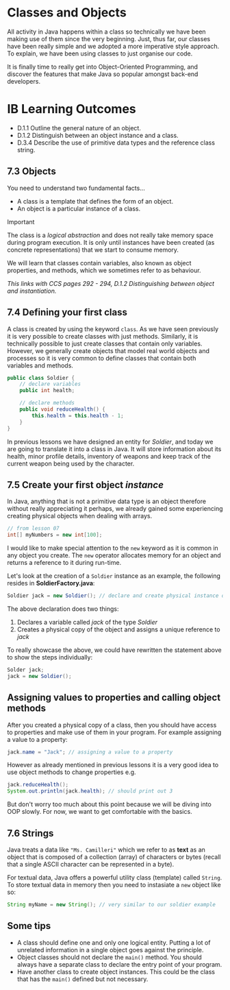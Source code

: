 # Classes and Objects

All activity in Java happens within a class so technically we have been making use of them since the very beginning. Just, thus far, our classes have been really simple and we adopted a more imperative style approach. To explain, we have been using classes to just organise our code.

It is finally time to really get into Object-Oriented Programming, and discover the features that make Java so popular amongst back-end developers. 

# IB Learning Outcomes

- D.1.1 Outline the general nature of an object.
- D.1.2 Distinguish between an object instance and a class.
- D.3.4 Describe the use of primitive data types and the reference class string.

## 7.3 Objects

You need to understand two fundamental facts...

- A class is a template that defines the form of an object.
- An object is a particular instance of a class.

>[!IMPORTANT]
>The class is a *logical abstraction* and does not really take memory space during program execution. It is only until instances have been created (as concrete representations) that we start to consume memory. 

We will learn that classes contain variables, also known as object properties, and methods, which we sometimes refer to as behaviour. 

*This links with CCS pages 292 - 294, D.1.2 Distinguishing between object and instantiation.*

## 7.4 Defining your first class

A class is created by using the keyword `class`. As we have seen previously it is very possible to create classes with just methods. Similarly, it is technically possible to just create classes that contain only variables. However, we generally create objects that model real world objects and processes so it is very common to define classes that contain both variables and methods.

```java
public class Soldier {
    // declare variables
    public int health;

    // declare methods
    public void reduceHealth() {
        this.health = this.health - 1;
    }
}
```

In previous lessons we have designed an entity for *Soldier*, and today we are going to translate it into a class in Java. It will store information about its health, minor profile details, inventory of weapons and keep track of the current weapon being used by the character.

## 7.5 Create your first object *instance*

In Java, anything that is not a primitive data type is an object therefore without really appreciating it perhaps, we already gained some experiencing creating physical objects when dealing with arrays.

```java
// from lesson 07
int[] myNumbers = new int[100];
```

I would like to make special attention to the `new` keyword as it is common in any object you create. The `new` operator allocates memory for an object and returns a reference to it during run-time.

Let's look at the creation of a `Soldier` instance as an example, the following resides in <b>SoldierFactory.java</b>:

```java
Soldier jack = new Soldier(); // declare and create physical instance of Soldier
```

The above declaration does two things:
1. Declares a variable called *jack* of the type *Soldier*
2. Creates a physical copy of the object and assigns a unique reference to *jack*

To really showcase the above, we could have rewritten the statement above to show the steps individually:

```java
Solder jack;
jack = new Soldier();
```
## Assigning values to properties and calling object methods

After you created a physical copy of a class, then you should have access to properties and make use of them in your program. For example assigning a value to a property:

```java
jack.name = "Jack"; // assigning a value to a property
```

However as already mentioned in previous lessons it is a very good idea to use object methods to change properties e.g.

```java
jack.reduceHealth();
System.out.println(jack.health); // should print out 3
```

But don't worry too much about this point because we will be diving into OOP slowly. For now, we want to get comfortable with the basics.

## 7.6 Strings

Java treats a data like `"Ms. Camilleri"` which we refer to as <b>text</b> as an object that is composed of a collection (array) of characters or bytes (recall that a single ASCII character can be represented in a byte). 

For textual data, Java offers a powerful utility class (template) called `String`. To store textual data in memory then you need to instasiate a `new` object like so:

```java
String myName = new String(); // very similar to our soldier example
```

## Some tips

- A class should define one and only one logical entity. Putting a lot of unrelated information in a single object goes against the principle.
- Object classes should not declare the `main()` method. You should always have a separate class to declare the entry point of your program.
- Have another class to create object instances. This could be the class that has the `main()` defined but not necessary.